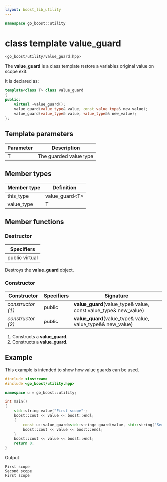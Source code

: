 ```yaml
---
layout: boost_lib_utility
---
```


```c++
namespace go_boost::utility
```

# class template value_guard

```c++
<go_boost/utility/value_guard.hpp>
```

The **value_guard** is a class template restore a variables original value on scope exit.

It is declared as:

```c++
template<class T> class value_guard
{
public:
    virtual ~value_guard();
    value_guard(value_type& value, const value_type& new_value);
    value_guard(value_type& value, value_type&& new_value);
};
```

## Template parameters

Parameter | Description
-|-
T | The guarded value type

## Member types

Member type | Definition
-|-
this_type | value_guard\<T>
value_type | T

## Member functions

### Destructor

Specifiers |
-|
public virtual |

Destroys the **value_guard** object.

### Constructor

Constructor | Specifiers | Signature
-|-|-
*constructor (1)* | public | **value_guard**(value_type& value, const value_type& new_value)
*constructor (2)* | public | **value_guard**(value_type& value, value_type&& new_value)

1. Constructs a **value_guard**.
2. Constructs a **value_guard**.

## Example

This example is intended to show how value guards can be used.

```c++
#include <iostream>
#include <go_boost/utility.hpp>

namespace u = go_boost::utility;

int main()
{
    std::string value("First scope");
    boost::cout << value << boost::endl;
    {
        const u::value_guard<std::string> guard(value, std::string("Second scope"));
        boost::cout << value << boost::endl;
    }
    boost::cout << value << boost::endl;
    return 0;
}
```

Output

```
First scope
Second scope
First scope
```
